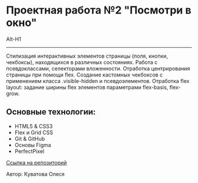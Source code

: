 # Проектная работа №2 "Посмотри в окно"
Alt-H1
_______________________________________

Стилизация интерактивных элементов страницы (поля, кнопки, чекбоксы), находящихся в различных состояниях. Работа c псевдоклассами, селекторами вложенности. Отработка центрирования страницы при помощи flex. Создание кастомных чекбоксов с применением класса .visible-hidden и псевдоэлементов. Отработка flex layout: задание ширины flex элементов параметрами flex-basis, flex-grow. 

## Основные технологии:
* HTML5 & CSS3
* Flex и Grid CSS
* Git & GitHub
* Основы Figma
* PerfectPixel

[Ссылка на репозиторий](https://github.com/olecuva/posmotri_v_okno.git)

Автор: Куватова Олеся